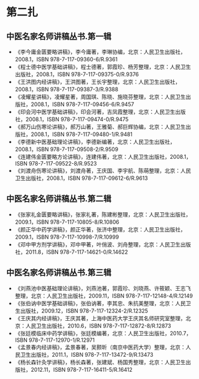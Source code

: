 # 第二扎 #

## 中医名家名师讲稿丛书.第一辑 ##

- 《李今庸金匮要略讲稿》，李今庸著，李琳协编，北京：人民卫生出版社，2008.1，ISBN 978-7-117-09360-6/R.9361
- 《程士德中医学基础讲稿》，程士德著，郭霞珍、杨芳整理，北京：人民卫生出版社，2008.1，ISBN 978-7-117-09375-0/R.9376
- 《王洪图内经讲稿》，王洪图著，王长宇整理，北京：人民卫生出版社，2008.1，ISBN 978-7-117-09387-3/R.9388
- 《凌耀星讲稿》，凌耀星著，周国琪、陈晓、施晓芬整理，北京：人民卫生出版社，2008.1，ISBN 978-7-117-09456-6/R.9457
- 《印会河中医学基础讲稿》，印会河著，吉凤霞整理，北京：人民卫生出版社，2008.1，ISBN 978-7-117-09474-0/R.9475
- 《郝万山伤寒论讲稿》，郝万山著，王雅菊、郝巨辉协编，北京：人民卫生出版社，2008.1，ISBN 978-7-117-09480-1/R.9481
- 《李德新中医基础理论讲稿》，李德新编著，北京：人民卫生出版社，2008.1，ISBN 978-7-117-09508-2/R.9509
- 《连建伟金匮要略方论讲稿》，连建伟著，北京：人民卫生出版社，2008.1，ISBN 978-7-117-09522-8/R.9523
- 《刘渡舟伤寒论讲稿》，刘渡舟著，王庆国、李宇航、陈萌整理，北京：人民卫生出版社，2008.1，ISBN 978-7-117-09612-6/R.9613

## 中医名家名师讲稿丛书.第二辑 ##

- 《张家礼金匮要略讲稿》，张家礼著，陈建彬整理，北京：人民卫生出版社，2009.1，ISBN 978-7-117-10805-8/R.10806
- 《颜正华中药学讲稿》，颜正华著，张济中整理，北京：人民卫生出版社，2009.1，ISBN 978-7-117-10998-7/R.10999
- 《邓中甲方剂学讲稿》，邓中甲著，叶俏波、刘舟整理，北京：人民卫生出版社，2011.8，ISBN 978-7-117-14621-0/R.14622

## 中医名家名师讲稿丛书.第三辑 ##

- 《刘燕池中医基础理论讲稿》，刘燕池著，郭霞珍、刘晓燕、许筱颖、王志飞整理，北京：人民卫生出版社，2009.11，ISBN 978-7-117-12148-4/R.12149
- 《张伯讷中医学基础讲稿》，张伯讷著，李其忠、朱抗美整理，北京：人民卫生出版社，2009.12，ISBN 978-7-117-12324-2/R.12325
- 《王庆其内经讲稿》，王庆其著，上海中医药大学王庆其名师研究室整理，北京：人民卫生出版社，2010.6，ISBN 978-7-117-12872-8/R.12873
- 《张廷模临床中药学讲稿》，张廷模编著，北京：人民卫生出版社，2010.7，ISBN 978-7-117-12970-1/R.12971
- 《孟景春内经讲稿》，孟景春著，吴颢昕（南京中医药大学）整理，北京：人民卫生出版社，2011.1，ISBN 978-7-117-13472-9/R.13473
- 《杨长森针灸学讲稿》，杨长森著，张建斌、杨国秀整理，北京：人民卫生出版社，2012.11，ISBN 978-7-117-16411-5/R.16412
 